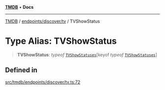 [**TMDB**](../../../../README.md) • **Docs**

***

[TMDB](../../../../README.md) / [endpoints/discover/tv](../README.md) / TVShowStatus

# Type Alias: TVShowStatus

> **TVShowStatus**: *typeof* [`TVShowStatuses`](../variables/TVShowStatuses.md)\[keyof *typeof* [`TVShowStatuses`](../variables/TVShowStatuses.md)\]

## Defined in

[src/tmdb/endpoints/discover/tv.ts:72](https://github.com/Norviah/media-hub/blob/d809718af017974e095f312fcfa8bfdf58d3e3e5/src/tmdb/endpoints/discover/tv.ts#L72)
